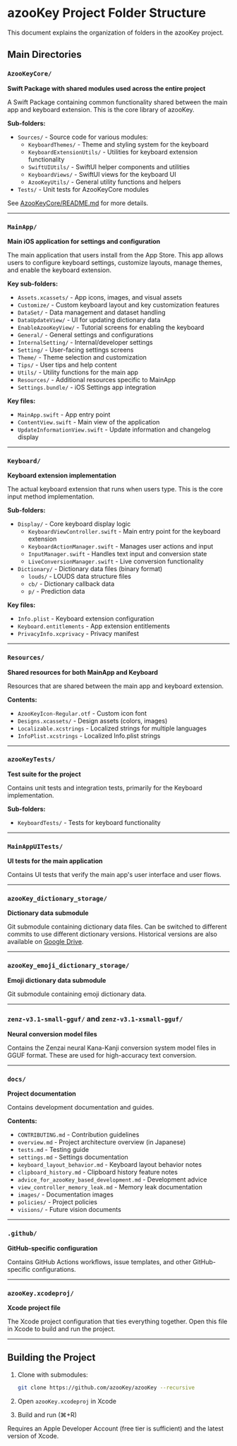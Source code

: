 # azooKey Project Folder Structure

This document explains the organization of folders in the azooKey project.

## Main Directories

### `AzooKeyCore/`
**Swift Package with shared modules used across the entire project**

A Swift Package containing common functionality shared between the main app and keyboard extension. This is the core library of azooKey.

**Sub-folders:**
- `Sources/` - Source code for various modules:
  - `KeyboardThemes/` - Theme and styling system for the keyboard
  - `KeyboardExtensionUtils/` - Utilities for keyboard extension functionality
  - `SwiftUIUtils/` - SwiftUI helper components and utilities
  - `KeyboardViews/` - SwiftUI views for the keyboard UI
  - `AzooKeyUtils/` - General utility functions and helpers
- `Tests/` - Unit tests for AzooKeyCore modules

See [AzooKeyCore/README.md](AzooKeyCore/README.md) for more details.

---

### `MainApp/`
**Main iOS application for settings and configuration**

The main application that users install from the App Store. This app allows users to configure keyboard settings, customize layouts, manage themes, and enable the keyboard extension.

**Key sub-folders:**
- `Assets.xcassets/` - App icons, images, and visual assets
- `Customize/` - Custom keyboard layout and key customization features
- `DataSet/` - Data management and dataset handling
- `DataUpdateView/` - UI for updating dictionary data
- `EnableAzooKeyView/` - Tutorial screens for enabling the keyboard
- `General/` - General settings and configurations
- `InternalSetting/` - Internal/developer settings
- `Setting/` - User-facing settings screens
- `Theme/` - Theme selection and customization
- `Tips/` - User tips and help content
- `Utils/` - Utility functions for the main app
- `Resources/` - Additional resources specific to MainApp
- `Settings.bundle/` - iOS Settings app integration

**Key files:**
- `MainApp.swift` - App entry point
- `ContentView.swift` - Main view of the application
- `UpdateInformationView.swift` - Update information and changelog display

---

### `Keyboard/`
**Keyboard extension implementation**

The actual keyboard extension that runs when users type. This is the core input method implementation.

**Sub-folders:**
- `Display/` - Core keyboard display logic
  - `KeyboardViewController.swift` - Main entry point for the keyboard extension
  - `KeyboardActionManager.swift` - Manages user actions and input
  - `InputManager.swift` - Handles text input and conversion state
  - `LiveConversionManager.swift` - Live conversion functionality
- `Dictionary/` - Dictionary data files (binary format)
  - `louds/` - LOUDS data structure files
  - `cb/` - Dictionary callback data
  - `p/` - Prediction data

**Key files:**
- `Info.plist` - Keyboard extension configuration
- `Keyboard.entitlements` - App extension entitlements
- `PrivacyInfo.xcprivacy` - Privacy manifest

---

### `Resources/`
**Shared resources for both MainApp and Keyboard**

Resources that are shared between the main app and keyboard extension.

**Contents:**
- `AzooKeyIcon-Regular.otf` - Custom icon font
- `Designs.xcassets/` - Design assets (colors, images)
- `Localizable.xcstrings` - Localized strings for multiple languages
- `InfoPlist.xcstrings` - Localized Info.plist strings

---

### `azooKeyTests/`
**Test suite for the project**

Contains unit tests and integration tests, primarily for the Keyboard implementation.

**Sub-folders:**
- `KeyboardTests/` - Tests for keyboard functionality

---

### `MainAppUITests/`
**UI tests for the main application**

Contains UI tests that verify the main app's user interface and user flows.

---

### `azooKey_dictionary_storage/`
**Dictionary data submodule**

Git submodule containing dictionary data files. Can be switched to different commits to use different dictionary versions. Historical versions are also available on [Google Drive](https://drive.google.com/drive/folders/1Kh7fgMFIzkpg7YwP3GhWTxFkXI-yzT9E?usp=sharing).

---

### `azooKey_emoji_dictionary_storage/`
**Emoji dictionary data submodule**

Git submodule containing emoji dictionary data.

---

### `zenz-v3.1-small-gguf/` and `zenz-v3.1-xsmall-gguf/`
**Neural conversion model files**

Contains the Zenzai neural Kana-Kanji conversion system model files in GGUF format. These are used for high-accuracy text conversion.

---

### `docs/`
**Project documentation**

Contains development documentation and guides.

**Contents:**
- `CONTRIBUTING.md` - Contribution guidelines
- `overview.md` - Project architecture overview (in Japanese)
- `tests.md` - Testing guide
- `settings.md` - Settings documentation
- `keyboard_layout_behavior.md` - Keyboard layout behavior notes
- `clipboard_history.md` - Clipboard history feature notes
- `advice_for_azooKey_based_development.md` - Development advice
- `view_controller_memory_leak.md` - Memory leak documentation
- `images/` - Documentation images
- `policies/` - Project policies
- `visions/` - Future vision documents

---

### `.github/`
**GitHub-specific configuration**

Contains GitHub Actions workflows, issue templates, and other GitHub-specific configurations.

---

### `azooKey.xcodeproj/`
**Xcode project file**

The Xcode project configuration that ties everything together. Open this file in Xcode to build and run the project.

---

## Building the Project

1. Clone with submodules:
   ```bash
   git clone https://github.com/azooKey/azooKey --recursive
   ```

2. Open `azooKey.xcodeproj` in Xcode

3. Build and run (⌘+R)

Requires an Apple Developer Account (free tier is sufficient) and the latest version of Xcode.
